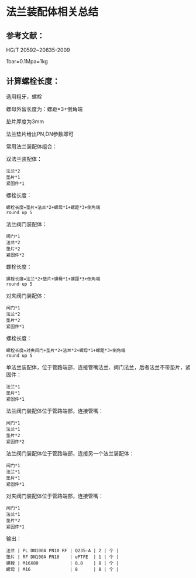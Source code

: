 # 法兰装配体相关总结

## 参考文献：

HG/T 20592~20635-2009

1bar=0.1Mpa=1kg

## 计算螺栓长度：

选用粗牙，螺栓

螺母外留长度为：螺距*3+倒角端

垫片厚度为3mm

法兰垫片给出PN,DN参数即可

常用法兰装配体组合：

双法兰装配体：

```
法兰*2
垫片*1
紧固件*1
```

螺栓长度：

```
螺栓长度=垫片+法兰*2+螺母*1+螺距*3+倒角端
round up 5
```

法兰阀门装配体：

```
阀门*1
法兰*2
垫片*2
紧固件*2
```

螺栓长度：

```
螺栓长度=法兰*2+垫片+螺母*1+螺距*3+倒角端
round up 5
```

对夹阀门装配体：

```
阀门*1
法兰*2
垫片*2
紧固件*1
```

螺栓长度：

```
螺栓长度=对夹阀门+垫片*2+法兰*2+螺母*1+螺距*3+倒角端
round up 5
```

单法兰装配体，位于管路端部，连接管嘴法兰、阀门法兰，后者法兰不带垫片，紧固件：

```
法兰*1
垫片*1
紧固件*1
```

法兰阀门装配体位于管路端部，连接管嘴：

```
阀门*1
法兰*1
垫片*2
紧固件*2
```

法兰阀门装配体位于管路端部，连接另一个法兰装配体：

```
阀门*1
法兰*1
垫片*1
紧固件*1
```

对夹阀门装配体位于管路端部，连接管嘴：

```
阀门*1
法兰*1
垫片*2
紧固件*1
```

输出：

```
法兰 | PL DN100A PN10 RF | Q235-A | 2 | 个 |
垫片 | RF DN100A PN10    | ePTFE  | 1 | 个 |
螺栓 | M16X80            | 8.8    | 8 | 个 |
螺母 | M16               | 8      | 8 | 个 |
```
